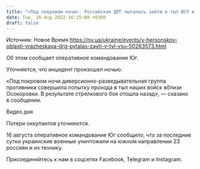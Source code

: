 ```yaml
---
title: "«Под покровом ночи». Российская ДРГ пыталась зайти в тыл ВСУ в Херсонской области"
date: Tue, 16 Aug 2022 16:25:00 +0300
draft: false
---
```

Источник: Новое Время https://nv.ua/ukraine/events/v-hersonskoy-oblasti-vrazheskaya-drg-pytalas-zayti-v-tyl-vsu-50263573.html


 Об этом сообщает оперативное командование Юг.

Уточняется, что инцидент произошел ночью.

«Под покровом ночи диверсионно-разведывательная группа противника совершила попытку прохода в тыл наших войск вблизи Осокоровки. В результате стрелкового боя отошла назад», — сказано в сообщении.

 Видео дня   

Потери оккупантов уточняются.

 16 августа оперативное командование Юг сообщило, что за последние сутки украинские военные уничтожили на южном направлении 23 россиян и их технику.

Присоединяйтесь к нам в соцсетях Facebook, Telegram и Instagram.
